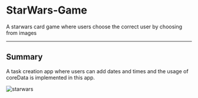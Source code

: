 # StarWars-Game

A starwars card game where users choose the correct user by choosing from images

--- 

## Summary 
A task creation app where users can add dates and times and the usage of coreData is implemented in this app.




![starwars](https://user-images.githubusercontent.com/80994897/156411261-8582c028-9aff-4b2d-a51a-c80edf4e1670.gif)
